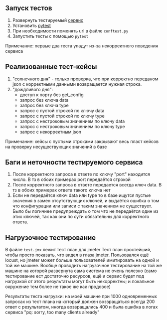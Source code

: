 ## Запуск тестов

1. Развернуть тестируемый [сервис](https://github.com/derlaft/golang-test-task-2)
1. Установить [pytest](https://docs.pytest.org/en/latest/getting-started.html)
1. При необходимости поменять url в файле `conftest.py`
1. Запустить тесты с помощью `pytest`

Примечание: первые два теста упадут из-за некорректного поведения сервиса


## Реализованные тест-кейсы

1. "солнечного дня" - только проверка, что при корректно переданом json с корректными данными возвращается нужная строка.  
1. "дождливого дня": 
	* доступ к порту без get_config
	* запрос без ключа data
	* запрос без ключа type
	* запрос с пустой строкой по ключу data
	* запрос с пустой строкой по ключу type
	* запрос с нестроковым значением по ключу data
	* запрос с нестроковым значением по ключу type
	* запрос с некорректным json

Примечание: кейсы с пустыми строками закрывают весь пласт кейсов на проверку несуществующих значений в базе

## Баги и неточности тестируемого сервиса

1. После корректного запроса в ответе по ключу "port" находится число. В тз в обоих примерах port передаётся строкой 
1. После корректного запроса в ответе передается всегда ключ data. В тз в обоих примерах ответа такого ключа нет
1. Если не передаётся ключ data или type то в базе ищутся пустые значения в замен отсутствующих ключей, и выдаётся ошибка о том что конфигурации или записи с таким значением не существует. Было бы логичнее предупреждать о том что не передаётся один из этих ключей, так как они по сути обязательны для корректного ответа.


## Нагрузочное тестирование

В файле `test.jmx` лежит тест план для jmeter
Тест план простейший, чтобы просто показать, что видел в глаза jmeter. Пользовался ещё locust, но jmeter может больше пользователей имитировать на одной и той же машине. 
Вообще проводить нагрузочное тестирование на той же машине на которой развернута сама система не очень полезно (само тестирование ест достаточно ресурсов, ещё и сервис будет под нагрузкой от этого результаты могут быть некорректны; и локальное окружение тем более не такое же как продовое)

Результаты теста нагрузки: на моей машине при 1000 одновременных запросах из тест плана на который должен возвращаться всегда 200 ответ с результатом, иногда возвращались 400 и была ошибка в логах сервиса "pq: sorry, too many clients already" 
